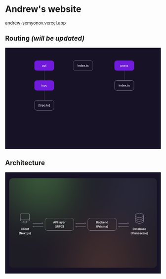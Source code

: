 # Andrew's website
[andrew-semyonov.vercel.app](https://andrew-semyonov.vercel.app)

## Routing *(will be updated)*
![Routing](docs/img/routing.png)

## Architecture
![Architecture](docs/img/architecture.png)

